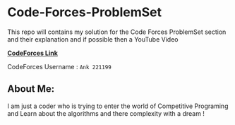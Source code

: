 # Code-Forces-ProblemSet
This repo will contains my solution for the Code Forces ProblemSet section and their explanation and if possible then a YouTube Video

[**CodeForces Link**](https://codeforces.com/)

CodeForces Username : ```Ank 221199 ```

## About Me:

I am just a coder who is trying to enter the world of Competitive Programing and Learn about the algorithms and there complexity with a dream !

